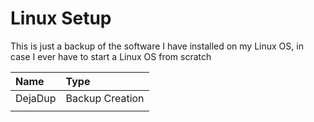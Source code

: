 # Linux Setup

This is just a backup of the software I have installed on my Linux OS, in case I ever have to start a Linux OS from scratch

| Name | Type |
| :--- | :--- |
| DejaDup | Backup Creation |
|  |  |



